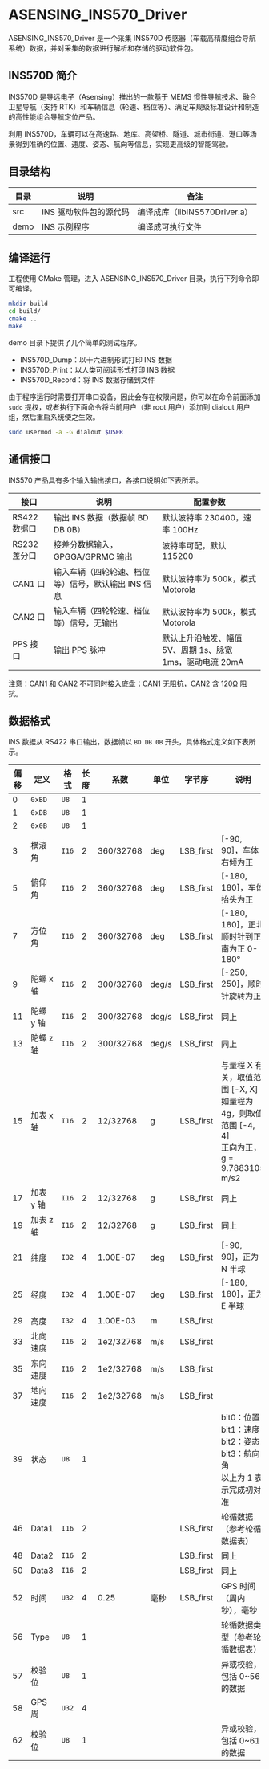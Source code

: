 # ASENSING_INS570_Driver



ASENSING_INS570_Driver 是一个采集 INS570D 传感器（车载高精度组合导航系统）数据，并对采集的数据进行解析和存储的驱动软件包。



## INS570D 简介

INS570D 是导远电子（Asensing）推出的一款基于 MEMS 惯性导航技术、融合卫星导航（支持 RTK）和车辆信息（轮速、档位等）、满足车规级标准设计和制造的高性能组合导航定位产品。

利用 INS570D，车辆可以在高速路、地库、高架桥、隧道、城市街道、港口等场景得到准确的位置、速度、姿态、航向等信息，实现更高级的智能驾驶。



## 目录结构

| 目录 | 说明                   | 备注                          |
| ---- | ---------------------- | ----------------------------- |
| src  | INS 驱动软件包的源代码 | 编译成库（libINS570Driver.a） |
| demo | INS 示例程序           | 编译成可执行文件              |



## 编译运行

工程使用 CMake 管理，进入 ASENSING_INS570_Driver 目录，执行下列命令即可编译。

```bash
mkdir build
cd build/
cmake ..
make
```

demo 目录下提供了几个简单的测试程序。

- INS570D_Dump：以十六进制形式打印 INS 数据
- INS570D_Print：以人类可阅读形式打印 INS 数据
- INS570D_Record：将 INS 数据存储到文件

由于程序运行时需要打开串口设备，因此会存在权限问题，你可以在命令前面添加 `sudo` 提权，或者执行下面命令将当前用户（非 root 用户）添加到 dialout 用户组，然后重启系统使之生效。

```bash
sudo usermod -a -G dialout $USER
```


## 通信接口

INS570 产品具有多个输入输出接口，各接口说明如下表所示。

| 接口         | 说明                                                | 配置参数                                                  |
| ------------ | --------------------------------------------------- | --------------------------------------------------------- |
| RS422 数据口 | 输出 INS 数据（数据帧 BD DB 0B）                    | 默认波特率 230400，速率 100Hz                             |
| RS232 差分口 | 接差分数据输入，GPGGA/GPRMC 输出                    | 波特率可配，默认 115200                                   |
| CAN1 口      | 输入车辆（四轮轮速、档位等）信号，默认输出 INS 信息 | 默认波特率为 500k，模式 Motorola                          |
| CAN2 口      | 输入车辆（四轮轮速、档位等）信号，无输出            | 默认波特率为 500k，模式 Motorola                          |
| PPS 接口     | 输出 PPS 脉冲                                       | 默认上升沿触发、幅值 5V、周期 1s、脉宽 1ms，驱动电流 20mA |

注意：CAN1 和 CAN2 不可同时接入底盘；CAN1 无阻抗，CAN2 含 120Ω 阻抗。



## 数据格式

INS 数据从 RS422 串口输出，数据帧以 `BD DB 0B` 开头，具体格式定义如下表所示。

| 偏移 | 定义      | 格式  | 长度 | 系数      | 单位  | 字节序    | 说明                                                         |
| ---- | --------- | ----- | ---- | --------- | ----- | --------- | ------------------------------------------------------------ |
| 0    | `0xBD`    | `U8`  | 1    |           |       |           |                                                              |
| 1    | `0xDB`    | `U8`  | 1    |           |       |           |                                                              |
| 2    | `0x0B`    | `U8`  | 1    |           |       |           |                                                              |
| 3    | 横滚角    | `I16` | 2    | 360/32768 | deg   | LSB_first | [-90, 90]，车体右倾为正                                      |
| 5    | 俯仰角    | `I16` | 2    | 360/32768 | deg   | LSB_first | [-180, 180]，车体抬头为正                                    |
| 7    | 方位角    | `I16` | 2    | 360/32768 | deg   | LSB_first | [-180, 180]，正北顺时针到正南为正 0-180°                     |
| 9    | 陀螺 x 轴 | `I16` | 2    | 300/32768 | deg/s | LSB_first | [-250, 250]，顺时针旋转为正                                  |
| 11   | 陀螺 y 轴 | `I16` | 2    | 300/32768 | deg/s | LSB_first | 同上                                                         |
| 13   | 陀螺 z 轴 | `I16` | 2    | 300/32768 | deg/s | LSB_first | 同上                                                         |
| 15   | 加表 x 轴 | `I16` | 2    | 12/32768  | g     | LSB_first | 与量程 X 有关，取值范围 [-X, X]<br/>如量程为 4g，则取值范围 [-4, 4]<br/>正向为正，g = 9.7883105 m/s2 |
| 17   | 加表 y 轴 | `I16` | 2    | 12/32768  | g     | LSB_first | 同上                                                         |
| 19   | 加表 z 轴 | `I16` | 2    | 12/32768  | g     | LSB_first | 同上                                                         |
| 21   | 纬度      | `I32` | 4    | 1.00E-07  | deg   | LSB_first | [-90, 90]，正为 N 半球                                       |
| 25   | 经度      | `I32` | 4    | 1.00E-07  | deg   | LSB_first | [-180, 180]，正为 E 半球                                     |
| 29   | 高度      | `I32` | 4    | 1.00E-03  | m     | LSB_first |                                                              |
| 33   | 北向速度  | `I16` | 2    | 1e2/32768 | m/s   | LSB_first |                                                              |
| 35   | 东向速度  | `I16` | 2    | 1e2/32768 | m/s   | LSB_first |                                                              |
| 37   | 地向速度  | `I16` | 2    | 1e2/32768 | m/s   | LSB_first |                                                              |
| 39   | 状态      | `U8`  | 1    |           |       |           | bit0：位置<br/>bit1：速度<br/>bit2：姿态<br/>bit3：航向角<br/>以上为 1 表示完成初对准 |
| 46   | Data1     | `I16` | 2    |           |       | LSB_first | 轮循数据（参考轮循数据表）                                   |
| 48   | Data2     | `I16` | 2    |           |       | LSB_first | 同上                                                         |
| 50   | Data3     | `I16` | 2    |           |       | LSB_first | 同上                                                         |
| 52   | 时间      | `U32` | 4    | 0.25      | 毫秒  | LSB_first | GPS 时间（周内秒），毫秒                                     |
| 56   | Type      | `U8`  | 1    |           |       |           | 轮循数据类型（参考轮循数据表）                               |
| 57   | 校验位    | `U8`  | 1    |           |       |           | 异或校验，包括 0~56 的数据                                   |
| 58   | GPS 周    | `U32` | 4    |           |       |           |                                                              |
| 62   | 校验位    | `U8`  | 1    |           |       |           | 异或校验，包括 0~61 的数据                                   |

